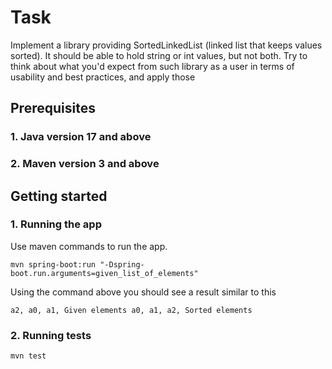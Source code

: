 # Task

Implement a library providing SortedLinkedList
(linked list that keeps values sorted). It should be
able to hold string or int values, but not both. Try to
think about what you'd expect from such library as a
user in terms of usability and best practices, and
apply those

## Prerequisites
### 1.  Java version 17 and above
### 2.  Maven version 3 and above

## Getting started
### 1. Running the app
Use maven commands to run the app.

`mvn spring-boot:run "-Dspring-boot.run.arguments=given_list_of_elements"`

Using the command above you should see a result similar to this

`a2,
a0,
a1,
Given elements
a0,
a1,
a2,
Sorted elements`

### 2. Running tests
`mvn test`
